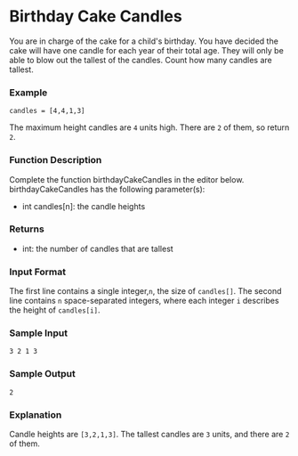 # Birthday Cake Candles

You are in charge of the cake for a child's birthday. You have decided the cake will have one candle for each year of their total age. They will only be able to blow out the tallest of the candles. Count how many candles are tallest.

### Example
    candles = [4,4,1,3]
The maximum height candles are `4` units high. There are `2` of them, so return `2`.

### Function Description
Complete the function birthdayCakeCandles in the editor below.
birthdayCakeCandles has the following parameter(s):
- int candles[n]: the candle heights

### Returns
- int: the number of candles that are tallest

### Input Format
The first line contains a single integer,`n`, the size of `candles[]`. 
The second line contains `n` space-separated integers, where each integer `i` describes the height of `candles[i]`.

### Sample Input
    3 2 1 3

### Sample Output
    2

### Explanation
Candle heights are `[3,2,1,3]`. The tallest candles are `3` units, and there are `2` of them.